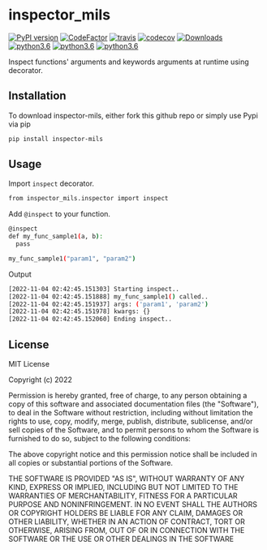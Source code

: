 # inspector_mils

[![PyPI version](https://badge.fury.io/py/inspector-mils.svg)](https://badge.fury.io/py/inspector-mils)
[![CodeFactor](https://www.codefactor.io/repository/github/jmilagroso/inspector_mils/badge)](https://www.codefactor.io/repository/github/jmilagroso/inspector_mils)
[![travis](https://travis-ci.com/jmilagroso/pii_crypt.svg?branch=master)](https://travis-ci.com/jmilagroso/pii_crypt.svg?branch=master)
[![codecov](https://codecov.io/gh/jmilagroso/inspector_mils/branch/master/graph/badge.svg?token=HMC508346L)](https://codecov.io/gh/jmilagroso/inspector_mils)
[![Downloads](https://pepy.tech/badge/inspector-mils)](https://pepy.tech/project/inspector-mils)
[![python3.6](https://img.shields.io/badge/python-3.6-blue.svg)](https://www.python.org/downloads/release/python-360/)
[![python3.6](https://img.shields.io/badge/python-3.7-blue.svg)](https://www.python.org/downloads/release/python-370/)
[![python3.6](https://img.shields.io/badge/python-3.8-blue.svg)](https://www.python.org/downloads/release/python-380/)

Inspect functions' arguments and keywords arguments at runtime using decorator.

## Installation
To download inspector-mils, either fork this github repo or simply use Pypi via pip
```sh
pip install inspector-mils
```

## Usage
Import `inspect` decorator.
```sh
from inspector_mils.inspector import inspect
```

Add `@inspect` to your function.
```sh
@inspect
def my_func_sample1(a, b):
  pass

my_func_sample1("param1", "param2")
```
Output
```sh
[2022-11-04 02:42:45.151303] Starting inspect..
[2022-11-04 02:42:45.151888] my_func_sample1() called..
[2022-11-04 02:42:45.151937] args: ('param1', 'param2')
[2022-11-04 02:42:45.151978] kwargs: {}
[2022-11-04 02:42:45.152060] Ending inspect..
```

## License
MIT License

Copyright (c) 2022

Permission is hereby granted, free of charge, to any person obtaining a copy of this software and associated documentation files (the "Software"), to deal in the Software without restriction, including without limitation the rights to use, copy, modify, merge, publish, distribute, sublicense, and/or sell copies of the Software, and to permit persons to whom the Software is furnished to do so, subject to the following conditions:

The above copyright notice and this permission notice shall be included in all copies or substantial portions of the Software.

THE SOFTWARE IS PROVIDED "AS IS", WITHOUT WARRANTY OF ANY KIND, EXPRESS OR IMPLIED, INCLUDING BUT NOT LIMITED TO THE WARRANTIES OF MERCHANTABILITY, FITNESS FOR A PARTICULAR PURPOSE AND NONINFRINGEMENT. IN NO EVENT SHALL THE AUTHORS OR COPYRIGHT HOLDERS BE LIABLE FOR ANY CLAIM, DAMAGES OR OTHER LIABILITY, WHETHER IN AN ACTION OF CONTRACT, TORT OR OTHERWISE, ARISING FROM, OUT OF OR IN CONNECTION WITH THE SOFTWARE OR THE USE OR OTHER DEALINGS IN THE SOFTWARE
